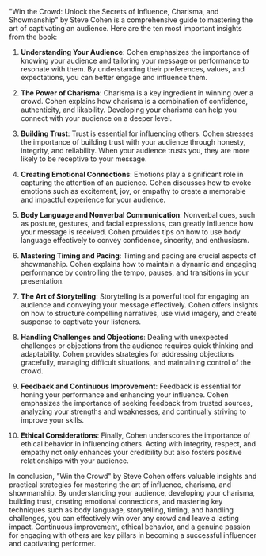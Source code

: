 "Win the Crowd: Unlock the Secrets of Influence, Charisma, and Showmanship" by Steve Cohen is a comprehensive guide to mastering the art of captivating an audience. Here are the ten most important insights from the book:

1. **Understanding Your Audience**: Cohen emphasizes the importance of knowing your audience and tailoring your message or performance to resonate with them. By understanding their preferences, values, and expectations, you can better engage and influence them.

2. **The Power of Charisma**: Charisma is a key ingredient in winning over a crowd. Cohen explains how charisma is a combination of confidence, authenticity, and likability. Developing your charisma can help you connect with your audience on a deeper level.

3. **Building Trust**: Trust is essential for influencing others. Cohen stresses the importance of building trust with your audience through honesty, integrity, and reliability. When your audience trusts you, they are more likely to be receptive to your message.

4. **Creating Emotional Connections**: Emotions play a significant role in capturing the attention of an audience. Cohen discusses how to evoke emotions such as excitement, joy, or empathy to create a memorable and impactful experience for your audience.

5. **Body Language and Nonverbal Communication**: Nonverbal cues, such as posture, gestures, and facial expressions, can greatly influence how your message is received. Cohen provides tips on how to use body language effectively to convey confidence, sincerity, and enthusiasm.

6. **Mastering Timing and Pacing**: Timing and pacing are crucial aspects of showmanship. Cohen explains how to maintain a dynamic and engaging performance by controlling the tempo, pauses, and transitions in your presentation.

7. **The Art of Storytelling**: Storytelling is a powerful tool for engaging an audience and conveying your message effectively. Cohen offers insights on how to structure compelling narratives, use vivid imagery, and create suspense to captivate your listeners.

8. **Handling Challenges and Objections**: Dealing with unexpected challenges or objections from the audience requires quick thinking and adaptability. Cohen provides strategies for addressing objections gracefully, managing difficult situations, and maintaining control of the crowd.

9. **Feedback and Continuous Improvement**: Feedback is essential for honing your performance and enhancing your influence. Cohen emphasizes the importance of seeking feedback from trusted sources, analyzing your strengths and weaknesses, and continually striving to improve your skills.

10. **Ethical Considerations**: Finally, Cohen underscores the importance of ethical behavior in influencing others. Acting with integrity, respect, and empathy not only enhances your credibility but also fosters positive relationships with your audience.

In conclusion, "Win the Crowd" by Steve Cohen offers valuable insights and practical strategies for mastering the art of influence, charisma, and showmanship. By understanding your audience, developing your charisma, building trust, creating emotional connections, and mastering key techniques such as body language, storytelling, timing, and handling challenges, you can effectively win over any crowd and leave a lasting impact. Continuous improvement, ethical behavior, and a genuine passion for engaging with others are key pillars in becoming a successful influencer and captivating performer.